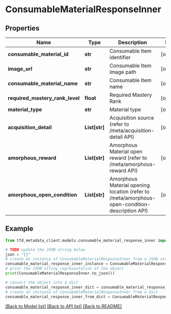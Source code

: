 # ConsumableMaterialResponseInner


## Properties

Name | Type | Description | Notes
------------ | ------------- | ------------- | -------------
**consumable_material_id** | **str** | Consumable Item identifier | [optional] 
**image_url** | **str** | Consumable Item image path | [optional] 
**consumable_material_name** | **str** | Consumable Item name | [optional] 
**required_mastery_rank_level** | **float** | Required Mastery Rank | [optional] 
**material_type** | **str** | Material type | [optional] 
**acquisition_detail** | **List[str]** | Acquisition source (refer to /meta/acquisition-detail API) | [optional] 
**amorphous_reward** | **List[str]** | Amorphous Material open reward (refer to /meta/amorphous-reward API) | [optional] 
**amorphous_open_condition** | **List[str]** | Amorphous Material opening location (refer to /meta/amorphous-open-condition-description API) | [optional] 

## Example

```python
from tfd_metadata_client.models.consumable_material_response_inner import ConsumableMaterialResponseInner

# TODO update the JSON string below
json = "{}"
# create an instance of ConsumableMaterialResponseInner from a JSON string
consumable_material_response_inner_instance = ConsumableMaterialResponseInner.from_json(json)
# print the JSON string representation of the object
print(ConsumableMaterialResponseInner.to_json())

# convert the object into a dict
consumable_material_response_inner_dict = consumable_material_response_inner_instance.to_dict()
# create an instance of ConsumableMaterialResponseInner from a dict
consumable_material_response_inner_from_dict = ConsumableMaterialResponseInner.from_dict(consumable_material_response_inner_dict)
```
[[Back to Model list]](../README.md#documentation-for-models) [[Back to API list]](../README.md#documentation-for-api-endpoints) [[Back to README]](../README.md)


